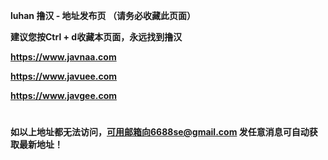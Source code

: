 ****luhan 撸汉 - 地址发布页 （请务必收藏此页面）****

****建议您按Ctrl + d收藏本页面，永远找到撸汉****

****https://www.javnaa.com****

****https://www.javuee.com****

****https://www.javgee.com****

#

****如以上地址都无法访问，可用邮箱向6688se@gmail.com 发任意消息可自动获取最新地址！****

